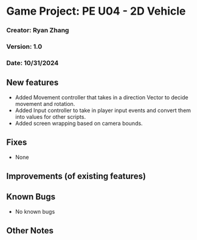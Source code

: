 # Game Project: PE U04 - 2D Vehicle
### Creator: Ryan Zhang
### Version: 1.0
### Date: 10/31/2024
## New features
- Added Movement controller that takes in a direction Vector to decide movement and rotation.
- Added Input controller to take in player input events and convert them into values for other scripts.
- Added screen wrapping based on camera bounds.
﻿
## Fixes
- None
﻿
## Improvements (of existing features)
## Known Bugs
- No known bugs
## Other Notes

